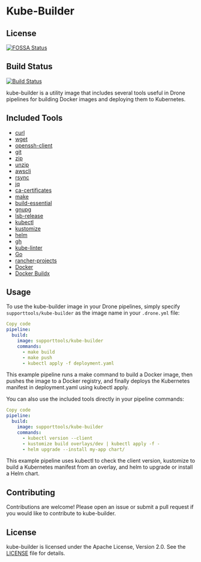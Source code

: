 # Kube-Builder

## License
[![FOSSA Status](https://app.fossa.com/api/projects/git%2Bgithub.com%2FSupportTools%2Fkube-builder.svg?type=large)](https://app.fossa.com/projects/git%2Bgithub.com%2FSupportTools%2Fkube-builder?ref=badge_large)

## Build Status
[![Build Status](https://drone.support.tools/api/badges/SupportTools/kube-builder/status.svg)](https://drone.support.tools/SupportTools/kube-builder)

kube-builder is a utility image that includes several tools useful in Drone pipelines for building Docker images and deploying them to Kubernetes.

## Included Tools
- [curl](https://curl.se/)
- [wget](https://www.gnu.org/software/wget/)
- [openssh-client](https://www.openssh.com/)
- [git](https://git-scm.com/)
- [zip](https://en.wikipedia.org/wiki/Zip_(file_format))
- [unzip](https://en.wikipedia.org/wiki/Zip_(file_format))
- [awscli](https://aws.amazon.com/cli/)
- [rsync](https://rsync.samba.org/)
- [jq](https://stedolan.github.io/jq/)
- [ca-certificates](https://en.wikipedia.org/wiki/X.509#Certificate)
- [make](https://www.gnu.org/software/make/)
- [build-essential](https://packages.ubuntu.com/bionic/build-essential)
- [gnupg](https://gnupg.org/)
- [lsb-release](https://wiki.debian.org/LSBInitScripts/LSBRelease)
- [kubectl](https://kubernetes.io/docs/reference/kubectl/kubectl/)
- [kustomize](https://kustomize.io/)
- [helm](https://helm.sh/)
- [gh](https://cli.github.com/manual/)
- [kube-linter](https://kube-linter.io/)
- [Go](https://golang.org/)
- [rancher-projects](https://rancher.com/docs/cli/v2.x/en/)
- [Docker](https://www.docker.com/)
- [Docker Buildx](https://docs.docker.com/buildx/working-with-buildx/)

## Usage
To use the kube-builder image in your Drone pipelines, simply specify `supporttools/kube-builder` as the image name in your `.drone.yml` file:

```yaml
Copy code
pipeline:
  build:
    image: supporttools/kube-builder
    commands:
      - make build
      - make push
      - kubectl apply -f deployment.yaml
```

This example pipeline runs a make command to build a Docker image, then pushes the image to a Docker registry, and finally deploys the Kubernetes manifest in deployment.yaml using kubectl apply.

You can also use the included tools directly in your pipeline commands:

```yaml
Copy code
pipeline:
  build:
    image: supporttools/kube-builder
    commands:
      - kubectl version --client
      - kustomize build overlays/dev | kubectl apply -f -
      - helm upgrade --install my-app chart/
```

This example pipeline uses kubectl to check the client version, kustomize to build a Kubernetes manifest from an overlay, and helm to upgrade or install a Helm chart.

## Contributing
Contributions are welcome! Please open an issue or submit a pull request if you would like to contribute to kube-builder.

## License
kube-builder is licensed under the Apache License, Version 2.0. See the [LICENSE](LICENSE) file for details.
